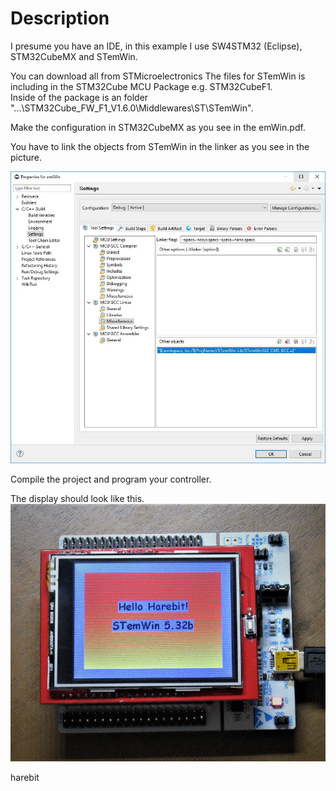 # Description    

I presume you have an IDE, in this example I use SW4STM32 (Eclipse), STM32CubeMX and STemWin.

You can download all from STMicroelectronics
The files for STemWin is including in the STM32Cube MCU Package e.g. STM32CubeF1.    
Inside of the package is an folder "...\STM32Cube_FW_F1_V1.6.0\Middlewares\ST\STemWin".

Make the configuration in STM32CubeMX as you see in the emWin.pdf.

You have to link the objects from STemWin in the linker as you see in the picture.

![settings-linker](Other-objects.JPG)	


 
Compile the project and program your controller.

The display should look like this.   ![Nucleo-ST7789](Hello.JPG)


harebit
